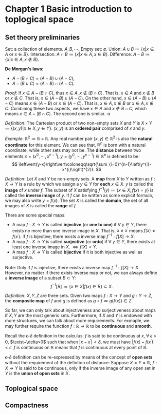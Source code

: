 # Chapter 1 Basic introduction to toplogical space

## Set theory preliminaries 

Set: a collection of elements. $A, B, \cdots$. Empty set: $\emptyset$. Union: $A\cup{B}\coloneqq\left\{x\vert{x}\in{A}~\text{or}~x\in{B}\right\}$. Intersection: $A\cap{B}\coloneqq\left\{x\vert{x}\in{A}, x\in{B}\right\}$. Difference: $A-B\coloneqq\left\{x\vert{x}\in{A}, x\notin{B}\right\}$.

**De Morgan's laws**:
- $A-\left(B\cap{C}\right)=\left(A-B\right)\cup\left(A-C\right)$,
- $A-\left(B\cup{C}\right)=\left(A-B\right)\cap\left(A-C\right)$.

*Proof*: If $x\in{A}-\left(B\cap{C}\right)$, thus $x\in{A}, x\notin\left(B\cap{C}\right)$. That is, $x\in{A}$ and $x\notin{B}$ or $x\notin{C}$. That is, $x\in\left(A-B\right)\cup\left(A-C\right)$. On the other hand, $x\in\left(A-B\right)\cup\left(A-C\right)$ means $x\in\left(A-B\right)$ or $x\in\left(A-C\right)$. That is, $x\in{A}, x\notin{B}$ or $x\in{A}, x\notin{C}$. Combining these two aspects, we have $x\in{A}$ and $x\notin{B}\cap{C}$, which means $x\in{A}-\left(B\cap{C}\right)$. The second one is similar. $\square$x

*Definition*: The Cartesian product of two non-empty sets $X$ and $Y$ is $X\times{Y}\coloneqq\left\{(x, y)\vert{x}\in{X}, y\in{Y}\right\}$. $(x, y)$ is an **ordered pair** comprised of $x$ and $y$.

*Example*: $\mathbb{R}^{2}\coloneqq\mathbb{R}\times\mathbb{R}$. Any real number pair $(x, y)\in\mathbb{R}^{2}$ is also the **natural coordinate** for this element. We can see that, $\mathbb{R}^{n}$ is born with a natural coordinate, while other sets may not be. The **distance** between two elements $x=(x^{0}, \cdots, x^{n-1}), y=(y^{0}, \cdots, y^{n-1})\in\mathbb{R}^{n}$ is defined to be:
$$
\left\vert{y-x}\right\vert\coloneqq\sqrt{\sum_{i=0}^{n-1}\left(y^{i}-x^{i}\right)^{2}}.
$$

*Definition*: Let $X$ and $Y$ be non-empty sets. A **map** from $X$ to $Y$ written as $f: X\rightarrow{Y}$ is a rule by which we assign a $y\in{Y}$ for **each** $x\in{X}$. $y$ is called the **image** of $x$ under $f$. The subset of $X$ satisfying $f^{-1}(y)\coloneqq\left\{x\in{X}, f(x)=y\right\}$ is called the **inverse image** of $y$. If $f$ can be written as some explicit formula, we may also write $y=f(x)$. The set $X$ is called the **domain**, the set of all images of $X$ is called the **range** of $f$.

There are some special maps:
- A map $f: X\rightarrow{Y}$ is called **injective** (or **one to one**) if $\forall~{y}\in{Y}$, there exists no more than one inverse image in $X$. That is, $x\neq{x}^{\prime}$ means $f(x)\neq{f}(x^{\prime})$. If $f$ is bijective, there exists a inverse map $f^{-1}: f[X]\rightarrow{X}$.
- A map $f: X\rightarrow{Y}$ is called **surjective** (or **onto**) if $\forall~{y}\in{Y}$, there exists at least one inverse image in $X$. $\iff f[X]=Y$.
- A map $f: X\rightarrow{Y}$ is called **bijective** if it is both injective as well as surjective.

Note: Only if $f$ is injective, there exists a inverse map $f^{-1}: f[X]\rightarrow{X}$. However, no matter if there exists inverse map or not, we can always define a **inverse image** of a subset $B\subset{Y}$:
$$
f^{-1}[B]\coloneqq\left\{x\in{X}\vert{f}(x)\in{B}\right\}\subset{X}.
$$

*Definition*: $X, Y, Z$ are three sets. Given two maps $f: X\rightarrow{Y}$ and $g: Y\rightarrow{Z}$, the **composite map** of $f$ and $g$ is defined as $g\circ{f}\coloneqq{g}(f(x))\in{Z}$.

So far, we can only talk about injectiveness and surjectiveness about maps if $X, Y$ are the most generic sets. Furthermore, if $X$ and $Y$ is endowed with more structures, we can talk about more requirements. For exmaple, we may further require the function $f: \mathbb{R}\rightarrow\mathbb{R}$ to be **continuous** and **smooth**.

Recall the $\epsilon$-$\delta$ definition in the calculus: $f$ is said to be continuous at $x$, $\forall~\epsilon>0$, $\exist~\delta>0$ such that when $\left\vert{x}-x^{\prime}\right\vert<\delta$, we must have $\left\vert{f}(x)-f(x^{\prime})\right\vert<\epsilon$. $f$ is continuous on $\mathbb{R}$ means that $f$ is continuous at every point of $\mathbb{R}$.

$\epsilon$-$\delta$ definition can be re-expressed by means of the concept of **open sets** without the requirement of the defintion of distance: Suppose $X=Y=\mathbb{R}$, $f: X\rightarrow{Y}$ is said to be continuous, only if the inverse image of any open set in $Y$ is the **union of open sets** in $X$.

## Toplogical space

## Compactness